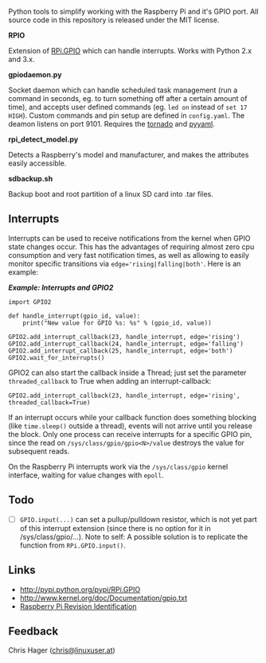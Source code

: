 Python tools to simplify working with the Raspberry Pi and it's GPIO port. All source code in
this repository is released under the MIT license.


**RPIO**

Extension of [RPi.GPIO](http://pypi.python.org/pypi/RPi.GPIO) which can handle interrupts.
Works with Python 2.x and 3.x.


**gpiodaemon.py**

Socket daemon which can handle scheduled task management (run a command in <n>
seconds, eg. to turn something off after a certain amount of time), and
accepts user defined commands (eg. `led on` instead of `set 17 HIGH`). Custom
commands and pin setup are defined in `config.yaml`. The deamon listens on
port 9101. Requires the [tornado](http://pypi.python.org/pypi/tornado) and
[pyyaml](http://pypi.python.org/pypi/PyYAML).


**rpi\_detect\_model.py**

Detects a Raspberry's model and manufacturer, and makes the attributes
easily accessible.


**sdbackup.sh**

Backup boot and root partition of a linux SD card into .tar files.


Interrupts
----------
Interrupts can be used to receive notifications from the kernel when GPIO state 
changes occur. This has the advantages of requiring almost zero cpu consumption
and very fast notification times, as well as allowing to easily monitor
specific transitions via `edge='rising|falling|both'`. Here is an example:

***Example: Interrupts and GPIO2***

    import GPIO2

    def handle_interrupt(gpio_id, value):
        print("New value for GPIO %s: %s" % (gpio_id, value))

    GPIO2.add_interrupt_callback(23, handle_interrupt, edge='rising')
    GPIO2.add_interrupt_callback(24, handle_interrupt, edge='falling')
    GPIO2.add_interrupt_callback(25, handle_interrupt, edge='both')
    GPIO2.wait_for_interrupts()

GPIO2 can also start the callback inside a Thread; just set the parameter
`threaded_callback` to True when adding an interrupt-callback:

    GPIO2.add_interrupt_callback(23, handle_interrupt, edge='rising', threaded_callback=True)

If an interrupt occurs while your callback function does something blocking
(like `time.sleep()` outside a thread), events will not arrive until you
release the block. Only one process can receive interrupts for a specific GPIO
pin, since the read on `/sys/class/gpio/gpio<N>/value` destroys the value for
subsequent reads. 

On the Raspberry Pi interrupts work via the `/sys/class/gpio` kernel 
interface, waiting for value changes with `epoll`. 


Todo
----
- [ ] `GPIO.input(...)` can set a pullup/pulldown resistor, which is not yet part
of this interrupt extension (since there is no option for it in /sys/class/gpio/...).
Note to self: A possible solution is to replicate the function from `RPi.GPIO.input()`. 


Links
-----
* http://pypi.python.org/pypi/RPi.GPIO
* http://www.kernel.org/doc/Documentation/gpio.txt
* [Raspberry Pi Revision Identification](http://www.raspberrypi.org/phpBB3/viewtopic.php?f=63&t=32733)


Feedback 
--------
Chris Hager (<chris@linuxuser.at>)